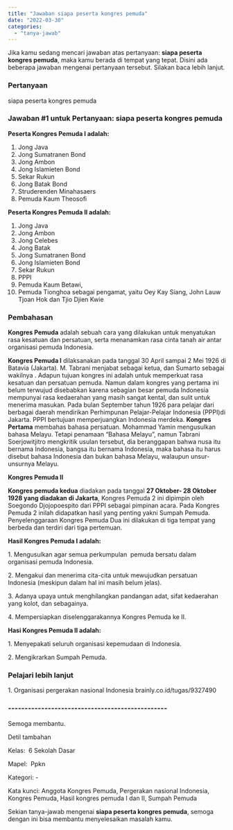 ```yaml
---
title: "Jawaban siapa peserta kongres pemuda"
date: "2022-03-30"
categories: 
  - "tanya-jawab"
---
```


Jika kamu sedang mencari jawaban atas pertanyaan: **siapa peserta kongres pemuda**, maka kamu berada di tempat yang tepat. Disini ada beberapa jawaban mengenai pertanyaan tersebut. Silakan baca lebih lanjut.

### Pertanyaan

siapa peserta kongres pemuda

### Jawaban #1 untuk Pertanyaan: siapa peserta kongres pemuda

**Peserta Kongres Pemuda I adalah:**

1. Jong Java
2. Jong Sumatranen Bond
3. Jong Ambon
4. Jong Islamieten Bond
5. Sekar Rukun
6. Jong Batak Bond
7. Struderenden Minahasaers
8. Pemuda Kaum Theosofi

**Peserta Kongres Pemuda II adalah:**

1. Jong Java
2. Jong Ambon
3. Jong Celebes
4. Jong Batak
5. Jong Sumatranen Bond
6. Jong Islamieten Bond
7. Sekar Rukun
8. PPPI
9. Pemuda Kaum Betawi,
10. Pemuda Tionghoa sebagai pengamat, yaitu Oey Kay Siang, John Lauw Tjoan Hok dan Tjio Djien Kwie

### Pembahasan

**Kongres Pemuda** adalah sebuah cara yang dilakukan untuk menyatukan rasa kesatuan dan persatuan, serta menanamkan rasa cinta tanah air antar organisasi pemuda Indonesia.

**Kongres Pemuda I** dilaksanakan pada tanggal 30 April sampai 2 Mei 1926 di Batavia (Jakarta). M. Tabrani menjabat sebagai ketua, dan Sumarto sebagai wakilnya . Adapun tujuan kongres ini adalah untuk memperkuat rasa kesatuan dan persatuan pemuda. Namun dalam kongres yang pertama ini belum terwujud disebabkan karena sebagian besar pemuda Indonesia mempunyai rasa kedaerahan yang masih sangat kental, dan sulit untuk menerima masukan. Pada bulan September tahun 1926 para pelajar dari berbagai daerah mendirikan Perhimpunan Pelajar-Pelajar Indonesia (PPPI)di Jakarta. PPPI bertujuan memperjuangkan Indonesia merdeka. **Kongres Pertama** membahas bahasa persatuan. Mohammad Yamin mengusulkan bahasa Melayu. Tetapi penamaan “Bahasa Melayu”, namun Tabrani Soerjowitjitro mengkritik usulan tersebut, dia beranggapan bahwa nusa itu bernama Indonesia, bangsa itu bernama Indonesia, maka bahasa itu harus disebut bahasa Indonesia dan bukan bahasa Melayu, walaupun unsur-unsurnya Melayu.

**Kongres Pemuda II**

**Kongres pemuda kedua** diadakan pada tanggal **27 Oktober- 28 Oktober 1928 yang diadakan di Jakarta**, Kongres Pemuda 2 ini dipimpin oleh Soegondo Djojopoespito dari PPPI sebagai pimpinan acara. Pada Kongres Pemuda 2 inilah didapatkan hasil yang penting yakni Sumpah Pemuda. Penyelenggaraan Kongres Pemuda Dua ini dilakukan di tiga tempat yang berbeda dan terdiri dari tiga pertemuan.

**Hasil Kongres Pemuda I adalah:**

1\. Mengusulkan agar semua perkumpulan  pemuda bersatu dalam organisasi pemuda Indonesia.

2\. Mengakui dan menerima cita-cita untuk mewujudkan persatuan Indonesia (meskipun dalam hal ini masih belum jelas).

3\. Adanya upaya untuk menghilangkan pandangan adat, sifat kedaerahan yang kolot, dan sebagainya.

4\. Mempersiapkan diselenggarakannya Kongres Pemuda ke II.

**Hasi Kongres Pemuda II adalah:**

1\. Menyepakati seluruh organisasi kepemudaan di Indonesia.

2\. Mengikrarkan Sumpah Pemuda.

### Pelajari lebih lanjut

1\. Organisasi pergerakan nasional Indonesia brainly.co.id/tugas/9327490

### \------------------------------------------------

Semoga membantu.

Detil tambahan

Kelas:  6 Sekolah Dasar

Mapel:  Ppkn

Kategori: -

Kata kunci: Anggota Kongres Pemuda, Pergerakan nasional Indonesia, Kongres Pemuda, Hasil kongres pemuda I dan II, Sumpah Pemuda

Sekian tanya-jawab mengenai **siapa peserta kongres pemuda**, semoga dengan ini bisa membantu menyelesaikan masalah kamu.
